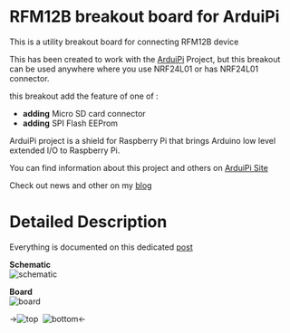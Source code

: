 RFM12B breakout board for ArduiPi
==================================

This is a utility breakout board for connecting RFM12B device

This has been created to work with the [ArduiPi][4] Project, but this breakout
can be used anywhere where you use NRF24L01 or has NRF24L01 connector.

this breakout add the feature of one of : 
- **adding** Micro SD card connector
- **adding** SPI Flash EEProm
 

ArduiPi project is a shield for Raspberry Pi that brings Arduino low level extended I/O to Raspberry Pi.

You can find information about this project and others on [ArduiPi Site][4] 

Check out news and other on my [blog][5]


Detailed Description
====================

Everything is documented on this dedicated [post][6]

**Schematic**  
![schematic](https://raw.github.com/hallard/RFM12B-BreakOut/master/RFM12B-V1.1-sch.png)

**Board**  
![board]( https://raw.github.com/hallard/RFM12B-BreakOut/master/RFM12B-V1.1-brd.png )

->![top](https://raw.github.com/hallard/RFM12B-BreakOut/master/RFM12B-V1.1-top.png)&nbsp;&nbsp;![bottom](https://raw.github.com/hallard/RFM12B-BreakOut/master/RFM12B-V1.1-bottom.png)<-

[3]: http://hallard.me/rfm12b-breakout/ 
[4]: http://hallard.me/arduipi
[5]: http://hallard.me
[6]: http://hallard.me/rfm12b-breakout/ 

